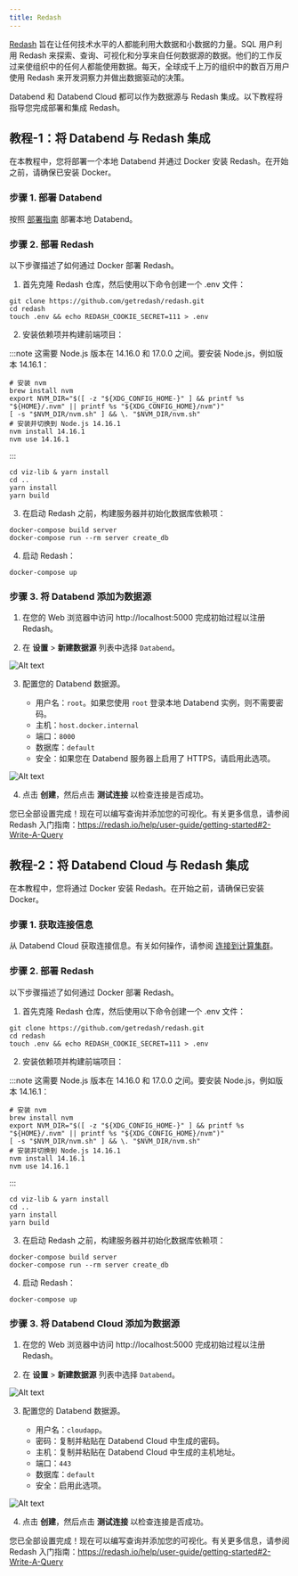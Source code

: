 ```yaml
---
title: Redash
---
```


[Redash](https://redash.io/) 旨在让任何技术水平的人都能利用大数据和小数据的力量。SQL 用户利用 Redash 来探索、查询、可视化和分享来自任何数据源的数据。他们的工作反过来使组织中的任何人都能使用数据。每天，全球成千上万的组织中的数百万用户使用 Redash 来开发洞察力并做出数据驱动的决策。

Databend 和 Databend Cloud 都可以作为数据源与 Redash 集成。以下教程将指导您完成部署和集成 Redash。

## 教程-1：将 Databend 与 Redash 集成

在本教程中，您将部署一个本地 Databend 并通过 Docker 安装 Redash。在开始之前，请确保已安装 Docker。

### 步骤 1. 部署 Databend

按照 [部署指南](/guides/deploy) 部署本地 Databend。

### 步骤 2. 部署 Redash

以下步骤描述了如何通过 Docker 部署 Redash。

1. 首先克隆 Redash 仓库，然后使用以下命令创建一个 .env 文件：

```shell
git clone https://github.com/getredash/redash.git
cd redash
touch .env && echo REDASH_COOKIE_SECRET=111 > .env
```

2. 安装依赖项并构建前端项目：

:::note
这需要 Node.js 版本在 14.16.0 和 17.0.0 之间。要安装 Node.js，例如版本 14.16.1：

```shell
# 安装 nvm
brew install nvm
export NVM_DIR="$([ -z "${XDG_CONFIG_HOME-}" ] && printf %s "${HOME}/.nvm" || printf %s "${XDG_CONFIG_HOME}/nvm")"
[ -s "$NVM_DIR/nvm.sh" ] && \. "$NVM_DIR/nvm.sh"
# 安装并切换到 Node.js 14.16.1
nvm install 14.16.1
nvm use 14.16.1
```

:::

```shell
cd viz-lib & yarn install
cd ..
yarn install
yarn build
```

3. 在启动 Redash 之前，构建服务器并初始化数据库依赖项：

```shell
docker-compose build server
docker-compose run --rm server create_db
```

4. 启动 Redash：

```shell
docker-compose up
```

### 步骤 3. 将 Databend 添加为数据源

1. 在您的 Web 浏览器中访问 http://localhost:5000 完成初始过程以注册 Redash。

2. 在 **设置** > **新建数据源** 列表中选择 `Databend`。

![Alt text](/img/integration/redash-select.png)

3. 配置您的 Databend 数据源。

   - 用户名：`root`。如果您使用 `root` 登录本地 Databend 实例，则不需要密码。
   - 主机：`host.docker.internal`
   - 端口：`8000`
   - 数据库：`default`
   - 安全：如果您在 Databend 服务器上启用了 HTTPS，请启用此选项。

![Alt text](/img/integration/redash-cfg-local.png)

4. 点击 **创建**，然后点击 **测试连接** 以检查连接是否成功。

您已全部设置完成！现在可以编写查询并添加您的可视化。有关更多信息，请参阅 Redash 入门指南：https://redash.io/help/user-guide/getting-started#2-Write-A-Query

## 教程-2：将 Databend Cloud 与 Redash 集成

在本教程中，您将通过 Docker 安装 Redash。在开始之前，请确保已安装 Docker。

### 步骤 1. 获取连接信息

从 Databend Cloud 获取连接信息。有关如何操作，请参阅 [连接到计算集群](/guides/cloud/using-databend-cloud/warehouses#connecting)。

### 步骤 2. 部署 Redash

以下步骤描述了如何通过 Docker 部署 Redash。

1. 首先克隆 Redash 仓库，然后使用以下命令创建一个 .env 文件：

```shell
git clone https://github.com/getredash/redash.git
cd redash
touch .env && echo REDASH_COOKIE_SECRET=111 > .env
```

2. 安装依赖项并构建前端项目：

:::note
这需要 Node.js 版本在 14.16.0 和 17.0.0 之间。要安装 Node.js，例如版本 14.16.1：

```shell
# 安装 nvm
brew install nvm
export NVM_DIR="$([ -z "${XDG_CONFIG_HOME-}" ] && printf %s "${HOME}/.nvm" || printf %s "${XDG_CONFIG_HOME}/nvm")"
[ -s "$NVM_DIR/nvm.sh" ] && \. "$NVM_DIR/nvm.sh"
# 安装并切换到 Node.js 14.16.1
nvm install 14.16.1
nvm use 14.16.1
```

:::

```shell
cd viz-lib & yarn install
cd ..
yarn install
yarn build
```

3. 在启动 Redash 之前，构建服务器并初始化数据库依赖项：

```shell
docker-compose build server
docker-compose run --rm server create_db
```

4. 启动 Redash：

```shell
docker-compose up
```

### 步骤 3. 将 Databend Cloud 添加为数据源

1. 在您的 Web 浏览器中访问 http://localhost:5000 完成初始过程以注册 Redash。

2. 在 **设置** > **新建数据源** 列表中选择 `Databend`。

![Alt text](@site/static/img/documents/BI/redash-select.png)

3. 配置您的 Databend 数据源。

   - 用户名：`cloudapp`。
   - 密码：复制并粘贴在 Databend Cloud 中生成的密码。
   - 主机：复制并粘贴在 Databend Cloud 中生成的主机地址。
   - 端口：`443`
   - 数据库：`default`
   - 安全：启用此选项。

![Alt text](@site/static/img/documents/BI/redash-cfg-cloud.png)

4. 点击 **创建**，然后点击 **测试连接** 以检查连接是否成功。

您已全部设置完成！现在可以编写查询并添加您的可视化。有关更多信息，请参阅 Redash 入门指南：https://redash.io/help/user-guide/getting-started#2-Write-A-Query